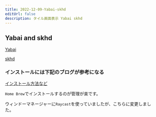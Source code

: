 ```yaml
---
title: 2022-12-09-Yabai-skhd
editUrl: false
description: タイル画面表示 Yabai skhd
---
```


## Yabai and skhd

[Yabai](https://github.com/koekeishiya/yabai)

[skhd](https://github.com/koekeishiya/skhd)

### インストールには下記のブログが参考になる

[インストール方法など](https://note.com/asahi_ictrad/n/ne0fa976cd083)

`Home Brew`でインストールするのが管理が楽です。

ウィンドーマネージャーに`Raycast`を使っていましたが、こちらに変更しました。
